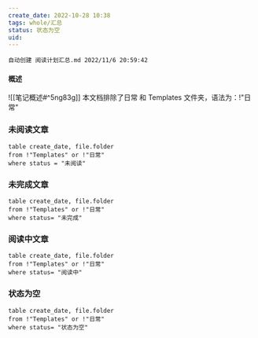 ```yaml
---
create_date: 2022-10-28 10:38 
tags: whole/汇总 
status: 状态为空
uid: 
---
```

```yamledit
自动创建 阅读计划汇总.md 2022/11/6 20:59:42
```

#### 概述

![[笔记概述#^5ng83g]]
本文档排除了日常 和 Templates 文件夹，语法为：!"日常"


### 未阅读文章

```dataview
table create_date, file.folder
from !"Templates" or !"日常"
where status = "未阅读"
```



### 未完成文章 

```dataview
table create_date, file.folder
from !"Templates" or !"日常"
where status= "未完成"
```

### 阅读中文章

```dataview
table create_date, file.folder
from !"Templates" or !"日常"
where status= "阅读中"
```

### 状态为空

```dataview
table create_date, file.folder
from !"Templates" or !"日常"
where status= "状态为空"
```